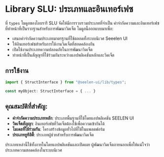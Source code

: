# **Library SLU: ประเภทและอินเทอร์เฟซ**

ที่ `types` โมดูลของไลบรารี SLU จัดให้มีการรวบรวมประเภทที่จำเป็น
คำจำกัดความและอินเทอร์เฟซที่ทำหน้าที่เป็นรากฐานสำหรับการพัฒนาวิดเจ็ต โมดูลนี้ออกแบบมาเพื่อ:

- เสนอคำจำกัดความประเภทมาตรฐานที่ใช้ตลอดทั้งระบบนิเวศ Seeelen UI
- ให้อินเทอร์เฟซสำหรับการใช้งานวิดเจ็ตที่สอดคล้องกัน
- เปิดใช้งานประเภทความปลอดภัยในการพัฒนาวิดเจ็ต
- ทำหน้าที่เป็นสัญญาที่ใช้ร่วมกันระหว่างแอปพลิเคชันหลักและวิดเจ็ต

## **การใช้งาน**

```ts
import { StructInterface } from "@seelen-ui/lib/types";

const myObject: StructInterface = { ... }
```

## **คุณสมบัติที่สำคัญ:**

- **คำจำกัดความประเภทหลัก**: ประเภทพื้นฐานที่ใช้โดยแอปพลิเคชัน SEELEN UI
- **วิดเจ็ตสัญญา**: อินเทอร์เฟซที่วิดเจ็ตต้องใช้เพื่อความเข้ากันได้
- **โมเดลที่ใช้ร่วมกัน**: โครงสร้างข้อมูลทั่วไปที่ใช้ในแพลตฟอร์ม
- **ประเภทยูทิลิตี้**: ประเภทผู้ช่วยสำหรับการพัฒนาวิดเจ็ต

ประเภทเหล่านี้ใช้ทั้งภายในโดยแอปพลิเคชันและเปิดเผย
ผู้พัฒนาวิดเจ็ตภายนอกเพื่อให้แน่ใจว่าประเภทความสอดคล้องในระบบนิเวศ

